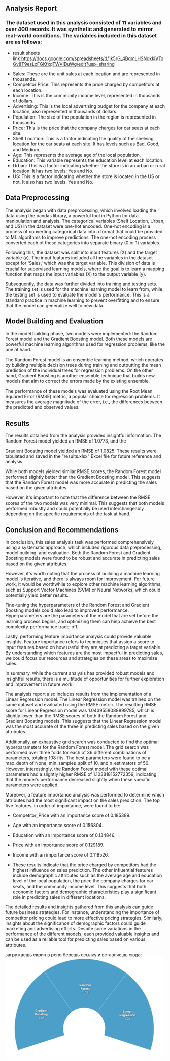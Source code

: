 ## Analysis Report

### The dataset used in this analysis consisted of 11 variables and over 400 records. It was synthetic and generated to mirror real-world conditions. The variables included in this dataset are as follows:

- result sheets link:https://docs.google.com/spreadsheets/d/1k5rG_4BqmLHSNokklVTxGv8T9esLcFGKfxqTWVIDuWg/edit?usp=sharing

* Sales: These are the unit sales at each location and are represented in thousands.
* Competitor Price: This represents the price charged by competitors at each location.
* Income: This is the community income level, represented in thousands of dollars.
* Advertising: This is the local advertising budget for the company at each location, also represented in thousands of dollars.
* Population: The size of the population in the region is represented in thousands.
* Price: This is the price that the company charges for car seats at each site.
* Shelf Location: This is a factor indicating the quality of the shelving location for the car seats at each site. It has levels such as Bad, Good, and Medium.
* Age: This represents the average age of the local population.
* Education: This variable represents the education level at each location.
* Urban: This is a factor indicating whether the store is in an urban or rural location. It has two levels: Yes and No.
* US: This is a factor indicating whether the store is located in the US or not. It also has two levels: Yes and No.
## Data Preprocessing

The analysis began with data preprocessing, which involved loading the data using the pandas library, a powerful tool in Python for data manipulation and analysis. The categorical variables (Shelf Location, Urban, and US) in the dataset were one-hot encoded. One-hot encoding is a process of converting categorical data into a format that could be provided to ML algorithms to improve predictions. The one-hot encoding process converted each of these categories into separate binary (0 or 1) variables.

Following this, the dataset was split into input features (X) and the target variable (y). The input features included all the variables in the dataset except for 'Sales,' which was the target variable. This division of data is crucial for supervised learning models, where the goal is to learn a mapping function that maps the input variables (X) to the output variable (y).

Subsequently, the data was further divided into training and testing sets. The training set is used for the machine learning model to learn from, while the testing set is used to evaluate the model's performance. This is a standard practice in machine learning to prevent overfitting and to ensure that the model can generalize well to new data.

## Model Building and Evaluation

In the model building phase, two models were implemented: the Random Forest model and the Gradient Boosting model. Both these models are powerful machine learning algorithms used for regression problems, like the one at hand.

The Random Forest model is an ensemble learning method, which operates by building multiple decision trees during training and outputting the mean prediction of the individual trees for regression problems. On the other hand, Gradient Boosting is another ensemble technique that builds new models that aim to correct the errors made by the existing ensemble.

The performance of these models was evaluated using the Root Mean Squared Error (RMSE) metric, a popular choice for regression problems. It measures the average magnitude of the error, i.e., the differences between the predicted and observed values.

## Results

The results obtained from the analysis provided insightful information. The Random Forest model yielded an RMSE of 1.0773, and the

Gradient Boosting model yielded an RMSE of 1.0825. These results were tabulated and saved in the "results.xlsx" Excel file for future reference and analysis.

While both models yielded similar RMSE scores, the Random Forest model performed slightly better than the Gradient Boosting model. This suggests that the Random Forest model was more accurate in predicting the sales based on the given attributes.

However, it's important to note that the difference between the RMSE scores of the two models was very minimal. This suggests that both models performed robustly and could potentially be used interchangeably depending on the specific requirements of the task at hand.

## Conclusion and Recommendations

In conclusion, this sales analysis task was performed comprehensively using a systematic approach, which included rigorous data preprocessing, model building, and evaluation. Both the Random Forest and Gradient Boosting models were found to be robust and accurate in predicting sales based on the given attributes.

However, it's worth noting that the process of building a machine learning model is iterative, and there is always room for improvement. For future work, it would be worthwhile to explore other machine learning algorithms, such as Support Vector Machines (SVM) or Neural Networks, which could potentially yield better results.

Fine-tuning the hyperparameters of the Random Forest and Gradient Boosting models could also lead to improved performance. Hyperparameters are the parameters of the model that are set before the learning process begins, and optimizing them can help achieve the best complexity-performance trade-off.

Lastly, performing feature importance analysis could provide valuable insights. Feature importance refers to techniques that assign a score to input features based on how useful they are at predicting a target variable. By understanding which features are the most impactful in predicting sales, we could focus our resources and strategies on these areas to maximize sales.

In summary, while the current analysis has provided robust models and insightful results, there is a multitude of opportunities for further exploration and improvement in future work.




The analysis report also includes results from the implementation of a Linear Regression model. The Linear Regression model was trained on the same dataset and evaluated using the RMSE metric. The resulting RMSE score for Linear Regression model was 1.0439558088899785, which is slightly lower than the RMSE scores of both the Random Forest and Gradient Boosting models. This suggests that the Linear Regression model was the most accurate of the three in predicting sales based on the given attributes.

Additionally, an exhaustive grid search was conducted to find the optimal hyperparameters for the Random Forest model. The grid search was performed over three folds for each of 36 different combinations of parameters, totaling 108 fits. The best parameters were found to be a max_depth of None, min_samples_split of 10, and n_estimators of 50. However, interestingly, the Random Forest model with these optimal parameters had a slightly higher RMSE of 1.103818152772359, indicating that the model's performance decreased slightly when these specific parameters were applied.

Moreover, a feature importance analysis was performed to determine which attributes had the most significant impact on the sales prediction. The top five features, in order of importance, were found to be:

- Competitor_Price with an importance score of 0.185389.
- Age with an importance score of 0.156804.
- Education with an importance score of 0.134846.
- Price with an importance score of 0.129189.

- Income with an importance score of 0.118526.
* These results indicate that the price charged by competitors had the highest influence on sales prediction. The other influential features include demographic attributes such as the average age and education level of the local population, the price the company charges for car seats, and the community income level. This suggests that both economic factors and demographic characteristics play a significant role in predicting sales in different locations.

The detailed results and insights gathered from this analysis can guide future business strategies. For instance, understanding the importance of competitor pricing could lead to more effective pricing strategies. Similarly, insights about the significance of demographic factors could guide marketing and advertising efforts. Despite some variations in the performance of the different models, each provided valuable insights and can be used as a reliable tool for predicting sales based on various attributes.

загружаешь скрин в репо берешь ссылку и вставляешь сюда:
![Image description](https://github.com/mataraimov/bekzat/blob/main/Снимок%20экрана%202023-05-16%20в%2002.28.23.png?raw=true)
